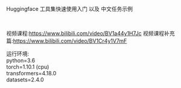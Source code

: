 Huggingface 工具集快速使用入门 以及 中文任务示例

<br>

视频课程:https://www.bilibili.com/video/BV1a44y1H7Jc
视频课程补充篇:https://www.bilibili.com/video/BV1Cr4y1V7mF

运行环境:
<br>
python=3.6
<br>
torch=1.10.1 (cpu)
<br>
transformers=4.18.0
<br>
datasets=2.4.0
